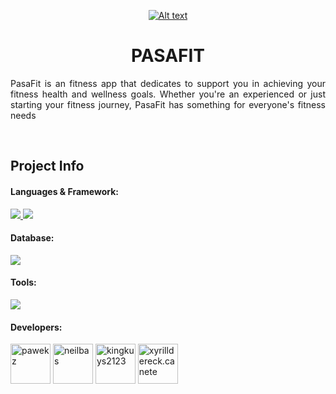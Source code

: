<!-- Project Banner -->

<p align="center">
  <a href="#">
    <img src="https://i.imgur.com/7OpEU6Z.png" alt="Alt text" title="WAS LOGO">
  </a>
</p>

<!-- Project Title -->

<h1 align="center">PASAFIT</h1>

<!-- Project Descripton -->

<p align="justify">
  PasaFit is an fitness app that dedicates to support you in achieving your fitness health and wellness goals. Whether you're an experienced or just starting your fitness journey, PasaFit has something for everyone's fitness needs
</p>

<br>

## Project Info

#### Languages & Framework:

<a href="#languages--framework">
    <img src="https://img.shields.io/badge/java-%23ED8B00.svg?style=for-the-badge&logo=openjdk&logoColor=white" />
</a>
<a href="#languages--framework">
    <img src="https://img.shields.io/badge/Android-3DDC84?style=for-the-badge&logo=android&logoColor=white" />
</a>

#### Database:
<a href="#database">
    <img src="https://img.shields.io/badge/firebase-ffca28?style=for-the-badge&logo=firebase&logoColor=black" />
</a>

#### Tools:

<a href="#tools">
    <img src="https://img.shields.io/badge/Android_Studio-3DDC84?style=for-the-badge&logo=android-studio&logoColor=white" />
</a>

#### Developers:
  <a href="#developers">
    <a href="https://github.com/pawekz"><img width="64" title="Carabuena, Paulo Y." src="https://avatars.githubusercontent.com/u/45958147" alt="pawekz" /></a>
    <a href="https://github.com/neilbas"><img width="64" title="Bas, Neil Adrian G." src="https://avatars.githubusercontent.com/u/143286768" alt="neilbas" /></a>
    <a href="https://github.com/kingkuys2123"><img width="64" title="Quitco, Kyle Matthew M." src="https://avatars.githubusercontent.com/u/114457180?v=4" alt="kingkuys2123" /></a>
    <a href="https://www.facebook.com/xyrilldereck.canete"><img width="64" title="Cañete, Xyrill Dereck N," src="https://i.imgur.com/ZFqN7IP.jpeg" alt="xyrilldereck.canete" /></a>
  </a>